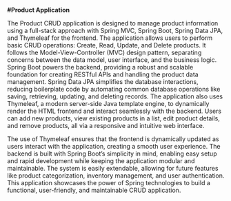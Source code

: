 **#Product Application**

  The Product CRUD application is designed to manage product information using a full-stack approach with Spring MVC, Spring Boot, Spring Data JPA, and Thymeleaf for the frontend.
The application allows users to perform basic CRUD operations: Create, Read, Update, and Delete products. It follows the Model-View-Controller (MVC) design pattern,
separating concerns between the data model, user interface, and the business logic. Spring Boot powers the backend, providing a robust and scalable foundation for creating RESTful APIs and handling the
product data management. Spring Data JPA simplifies the database interactions, reducing boilerplate code by automating common database operations like saving, retrieving, updating, and deleting records.
The application also uses Thymeleaf, a modern server-side Java template engine, to dynamically render the HTML frontend and interact seamlessly with the backend. Users can add new products, view existing products
in a list, edit product details, and remove products, all via a responsive and intuitive web interface. 

   The use of Thymeleaf ensures that the frontend is dynamically updated as users interact with the application,
creating a smooth user experience. The backend is built with Spring Boot’s simplicity in mind, enabling easy setup and rapid development while keeping the application modular and maintainable. The system is easily
extendable, allowing for future features like product categorization, inventory management, and user authentication. This application showcases the power of Spring technologies to build a functional, user-friendly,
and maintainable CRUD application.
